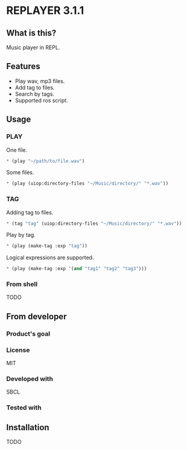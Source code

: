 # REPLAYER 3.1.1
## What is this?
Music player in REPL.

## Features

* Play wav, mp3 files.
* Add tag to files.
* Search by tags.
* Supported ros script.

## Usage
### PLAY

One file.

```lisp
* (play "~/path/to/file.wav")
```
Some files.

```lisp
* (play (uiop:directory-files "~/Music/directory/" "*.wav"))
```

### TAG
Adding tag to files.

```lisp
* (tag "tag" (uiop:directory-files "~/Music/directory/" "*.wav"))
```

Play by tag.

```lisp
* (play (make-tag :exp "tag"))
```

Logical expressions are supported.

```lisp
* (play (make-tag :exp '(and "tag1" "tag2" "tag3")))
```

### From shell
TODO

## From developer

### Product's goal

### License
MIT

### Developed with
SBCL

### Tested with

## Installation
TODO
